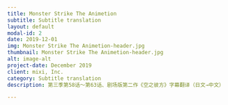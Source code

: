 ```yaml
---
title: Monster Strike The Animetion
subtitle: Subtitle translation
layout: default
modal-id: 2
date: 2019-12-01
img: Monster Strike The Animetion-header.jpg
thumbnail: Monster Strike The Animetion-header.jpg
alt: image-alt
project-date: December 2019
client: mixi, Inc.
category: Subtitle translation
description: 第三季第58话～第63话、剧场版第二作《空之彼方》字幕翻译（日文→中文）

---
```

